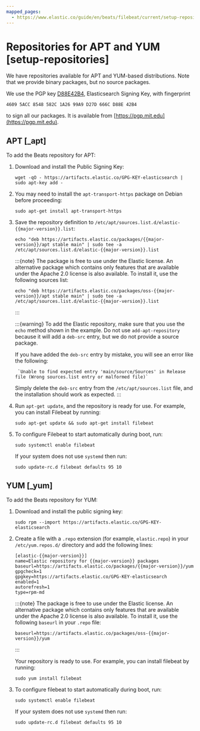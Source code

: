 ```yaml
---
mapped_pages:
  - https://www.elastic.co/guide/en/beats/filebeat/current/setup-repositories.html
---
```


# Repositories for APT and YUM [setup-repositories]

We have repositories available for APT and YUM-based distributions. Note that we provide binary packages, but no source packages.

We use the PGP key [D88E42B4](https://pgp.mit.edu/pks/lookup?op=vindex&search=0xD27D666CD88E42B4), Elasticsearch Signing Key, with fingerprint

```
4609 5ACC 8548 582C 1A26 99A9 D27D 666C D88E 42B4
```
to sign all our packages. It is available from [https://pgp.mit.edu](https://pgp.mit.edu).


## APT [_apt]

To add the Beats repository for APT:

1. Download and install the Public Signing Key:

    ```shell
    wget -qO - https://artifacts.elastic.co/GPG-KEY-elasticsearch | sudo apt-key add -
    ```

2. You may need to install the `apt-transport-https` package on Debian before proceeding:

    ```shell
    sudo apt-get install apt-transport-https
    ```

3. Save the repository definition to `/etc/apt/sources.list.d/elastic-{{major-version}}.list`:

    ```shell subs=true
    echo "deb https://artifacts.elastic.co/packages/{{major-version}}/apt stable main" | sudo tee -a /etc/apt/sources.list.d/elastic-{{major-version}}.list
    ```

    :::{note}
    The package is free to use under the Elastic license. An alternative package which contains only features that are available under the Apache 2.0 license is also available. To install it, use the following sources list:

    ```shell subs=true
    echo "deb https://artifacts.elastic.co/packages/oss-{{major-version}}/apt stable main" | sudo tee -a /etc/apt/sources.list.d/elastic-{{major-version}}.list
    ```
    :::

    :::{warning}
    To add the Elastic repository, make sure that you use the `echo` method  shown in the example. Do not use `add-apt-repository` because it will add a `deb-src` entry, but we do not provide a source package.

    If you have added the `deb-src` entry by mistake, you will see an error like the following:

        `Unable to find expected entry 'main/source/Sources' in Release file (Wrong sources.list entry or malformed file)`

    Simply delete the `deb-src` entry from the `/etc/apt/sources.list` file, and the installation should work as expected.
    :::

4.  Run `apt-get update`, and the repository is ready for use. For example, you can install Filebeat by running:

    ```shell
    sudo apt-get update && sudo apt-get install filebeat
    ```

5. To configure Filebeat to start automatically during boot, run:

    ```
    sudo systemctl enable filebeat
    ```

    If your system does not use `systemd` then run:

    ```
    sudo update-rc.d filebeat defaults 95 10
    ```



## YUM [_yum]

To add the Beats repository for YUM:

1. Download and install the public signing key:

    ```shell
    sudo rpm --import https://artifacts.elastic.co/GPG-KEY-elasticsearch
    ```

2. Create a file with a `.repo` extension (for example, `elastic.repo`) in your `/etc/yum.repos.d/` directory and add the following lines:

    ```shell subs=true
    [elastic-{{major-version}}]
    name=Elastic repository for {{major-version}} packages
    baseurl=https://artifacts.elastic.co/packages/{{major-version}}/yum
    gpgcheck=1
    gpgkey=https://artifacts.elastic.co/GPG-KEY-elasticsearch
    enabled=1
    autorefresh=1
    type=rpm-md
    ```

    :::{note}
    The package is free to use under the Elastic license. An alternative package which contains only features that are available under the Apache 2.0 license is also available. To install it, use the following `baseurl` in your `.repo` file:

    ```shell subs=true
    baseurl=https://artifacts.elastic.co/packages/oss-{{major-version}}/yum
    ```
    :::

    Your repository is ready to use. For example, you can install filebeat by running:

    ```shell subs=true
    sudo yum install filebeat
    ```

4. To configure filebeat to start automatically during boot, run:

    ```
    sudo systemctl enable filebeat
    ```

    If your system does not use `systemd` then run:

    ```
    sudo update-rc.d filebeat defaults 95 10
    ```


